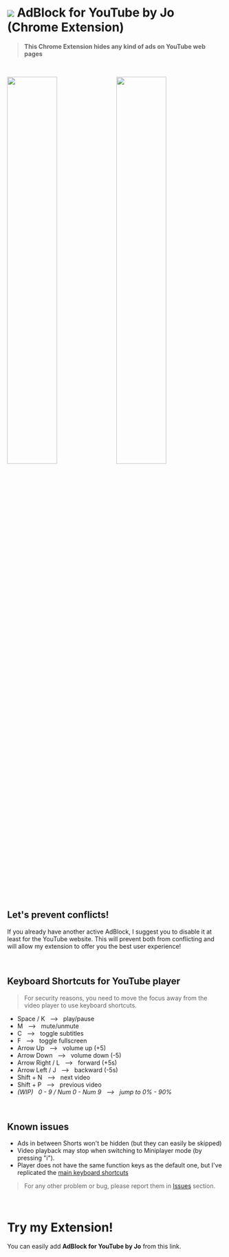 # <img src="https://github.com/JoSimon05/YT-AdBlock/blob/Latest/.web_store/icon32-github.png"/> AdBlock for YouTube by Jo (Chrome Extension)

> **This Chrome Extension hides any kind of ads on YouTube web pages**

<br>

<img src="https://github.com/JoSimon05/YT-AdBlock/blob/Latest/.web_store/adblock-off.png" width="48%"/> &nbsp; <img src="https://github.com/JoSimon05/YT-AdBlock/blob/Latest/.web_store/adblock-on.png" width="48%"/>

<br>

## Let's prevent conflicts!
If you already have another active AdBlock, I suggest you to disable it at least for the YouTube website. This will prevent both from conflicting and will allow my extension to offer you the best user experience!

<br>

## Keyboard Shortcuts for YouTube player
> For security reasons, you need to move the focus away from the video player to use keyboard shortcuts.

- Space / K &nbsp; &#10230; &nbsp; play/pause
- M &nbsp; &#10230; &nbsp; mute/unmute
- C &nbsp; &#10230; &nbsp; toggle subtitles
- F &nbsp; &#10230; &nbsp; toggle fullscreen
- Arrow Up &nbsp; &#10230; &nbsp; volume up (+5)
- Arrow Down &nbsp; &#10230; &nbsp; volume down (-5)
- Arrow Right / L &nbsp; &#10230; &nbsp; forward (+5s)
- Arrow Left / J &nbsp; &#10230; &nbsp; backward (-5s)
- Shift + N &nbsp; &#10230; &nbsp; next video
- Shift + P &nbsp; &#10230; &nbsp; previous video
- *(WIP) &nbsp; 0 - 9 / Num 0 - Num 9 &nbsp; &#10230; &nbsp; jump to 0% - 90%*

<br>

## Known issues
- Ads in between Shorts won't be hidden (but they can easily be skipped)
- Video playback may stop when switching to Miniplayer mode (by pressing "i").
- Player does not have the same function keys as the default one, but I've replicated the [main keyboard shortcuts](https://github.com/JoSimon05/YT-AdBlock_by_Jo/edit/Latest/README.md#keyboard-shortcuts-for-youtube-player)

> For any other problem or bug, please report them in [Issues](https://github.com/JoSimon05/YT-AdBlock_by_Jo/issues) section.

<br>

# Try my Extension!
You can easily add **AdBlock for YouTube by Jo** from this link. <!-- AGGIORNA URL DOPO REVISIONE -->
